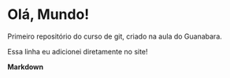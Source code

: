 # Olá, Mundo!
 Primeiro repositório do curso de git, criado na aula do Guanabara.

 Essa linha eu adicionei diretamente no site!

**Markdown**